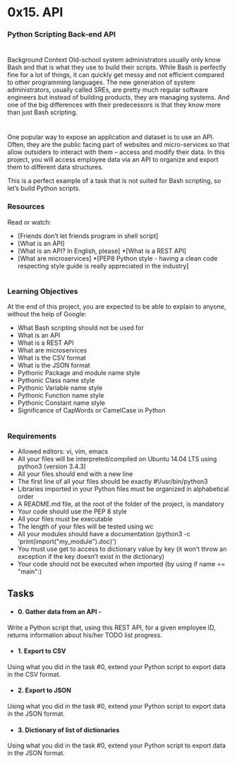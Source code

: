 # 0x15. API
### Python Scripting Back-end API
#
Background Context
Old-school system administrators usually only know Bash and that is what they use to build their scripts. While Bash is perfectly fine for a lot of things, it can quickly get messy and not efficient compared to other programming languages. The new generation of system administrators, usually called SREs, are pretty much regular software engineers but instead of building products, they are managing systems. And one of the big differences with their predecessors is that they know more than just Bash scripting.
#
One popular way to expose an application and dataset is to use an API. Often, they are the public facing part of websites and micro-services so that allow outsiders to interact with them – access and modify their data. In this project, you will access employee data via an API to organize and export them to different data structures.

This is a perfect example of a task that is not suited for Bash scripting, so let’s build Python scripts.

### Resources
Read or watch:

* [Friends don’t let friends program in shell script]
* [What is an API]
* [What is an API? In English, please]
*[What is a REST API]
* [What are microservices]
*[PEP8 Python style - having a clean code respecting style guide is really appreciated in the industry]
#
### Learning Objectives
At the end of this project, you are expected to be able to explain to anyone, without the help of Google:

* What Bash scripting should not be used for
* What is an API
* What is a REST API
* What are microservices
* What is the CSV format
* What is the JSON format
* Pythonic Package and module name style
* Pythonic Class name style
* Pythonic Variable name style
* Pythonic Function name style
* Pythonic Constant name style
* Significance of CapWords or CamelCase in Python
#
### Requirements
* Allowed editors: vi, vim, emacs
* All your files will be interpreted/compiled on Ubuntu 14.04 LTS using python3 (version 3.4.3)
* All your files should end with a new line
* The first line of all your files should be exactly #!/usr/bin/python3
* Libraries imported in your Python files must be organized in alphabetical order
* A README.md file, at the root of the folder of the project, is mandatory
* Your code should use the PEP 8 style
* All your files must be executable
* The length of your files will be tested using wc
* All your modules should have a documentation (python3 -c 'print(import("my_module").doc)')
* You must use get to access to dictionary value by key (it won’t throw an exception if the key doesn’t exist in the dictionary)
* Your code should not be executed when imported (by using if name == "main":)
## Tasks
* #### 0. Gather data from an API -

Write a Python script that, using this REST API, for a given employee ID, returns information about his/her TODO list progress.

* #### 1. Export to CSV

Using what you did in the task #0, extend your Python script to export data in the CSV format.
* #### 2. Export to JSON

Using what you did in the task #0, extend your Python script to export data in the JSON format.
* #### 3. Dictionary of list of dictionaries

Using what you did in the task #0, extend your Python script to export data in the JSON format.

